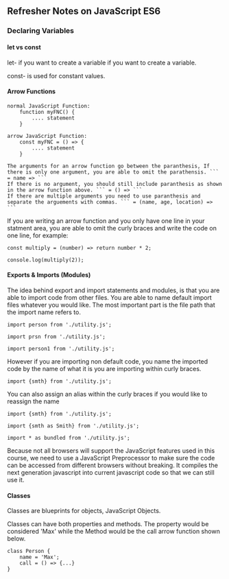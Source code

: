 ## Refresher Notes on JavaScript ES6

### Declaring Variables

#### let vs const

let- if you want to create a variable if you want to create a variable.

const- is used for constant values. 

#### Arrow Functions

```
normal JavaScript Function:
    function myFNC() {
        .... statement
    }
```
```
arrow JavaScript Function:
    const myFNC = () => {
        .... statement
    }
```
    The arguments for an arrow function go between the paranthesis, If there is only one argument, you are able to omit the parathensis. ``` = name => ```
    If there is no argument, you should still include paranthesis as shown in the arrow function above. ``` = () => ```
    If there are multiple arguments you need to use paranthesis and separate the arguements with commas. ``` = (name, age, location) => ```

If you are writing an arrow function and you only have one line in your statment area, you are able to omit the curly braces and write the code on one line, for example:

```
const multiply = (number) => return number * 2;

console.log(multiply(2));
```


#### Exports & Imports (Modules)

The idea behind export and import statements and modules, is that you are able to import code from other files. You are able to name default import files whatever you would like. The most important part is the file path that the import name refers to. 

```
import person from './utility.js';

import prsn from './utility.js';

import person1 from './utility.js';
```

However if you are importing non default code, you name the imported code by the name of what it is you are importing within curly braces. 
```
import {smth} from './utility.js';
```
You can also assign an alias within the curly braces if you would like to reassign the name 
```
import {smth} from './utility.js';

import {smth as Smith} from './utility.js';
```
```
import * as bundled from './utility.js';
```

Because not all browsers will support the JavaScript features used in this course, we need to use a JavaScript Preprocessor to make sure the code can be accessed from different browsers without breaking. It compiles the next generation javascript into current javascript code so that we can still use it.

#### Classes

Classes are blueprints for objects, JavaScript Objects.

Classes can have both properties and methods. The property would be considered 'Max' while the Method would be the call arrow function shown below.
```
class Person {
    name = 'Max';  
    call = () => {...}
}
```



